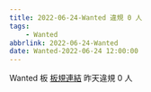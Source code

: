 ```yaml
---
title: 2022-06-24-Wanted 違規 0 人
tags:
    - Wanted
abbrlink: 2022-06-24-Wanted
date: Wanted-2022-06-24 12:00:00
---
```

Wanted 板 [板規連結](https://www.ptt.cc/bbs/Wanted/M.1608829773.A.D3B.html)
昨天違規 0 人
